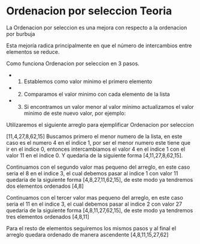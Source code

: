 # Ordenacion por seleccion Teoria

La Ordenacion por seleccion es una mejora con respecto a la ordenacion por burbuja

Esta mejoría radica principalmente en que el número de intercambios entre elementos se reduce.

Como funciona Ordenacion por seleccion en 3 pasos.

- 1. Establemos como valor minimo el primero elemento

- 2. Comparamos el valor minimo con cada elemento de la lista

- 3. Si encontramos un valor menor al valor minimo actualizamos el valor minimo de este nuevo valor, por ejemplo:

Utilizaremos el siguiente arreglo para ejemplificar Ordenacion por seleccion

[11,4,27,8,62,15] Buscamos primero el menor numero de la lista, en este caso es el numero 4 en el indice 1, por ser el menor numero este tiene que ir en el indice 0, entonces intercambiamos el valor 4 en el índice 1 con el valor 11 en el índice 0.
Y quedaria de la siguiente forma [4,11,27,8,62,15].

Continuamos con el segundo valor mas pequeno del arreglo, en este caso seria el 8 en el indice 3, el cual debemos pasar al indice 1 con valor 11 quedaria de la siguiente forma [4,8,27,11,62,15], de este modo ya tendremos dos elementos ordenados [4,8]

Continuamos con el tercer valor mas pequeno del arreglo, en este caso seria el 11 en el indice 3, el cual debemos pasar al indice 2 con valor 27 quedaria de la siguiente forma [4,8,11,27,62,15], de este modo ya tendremos tres elementos ordenados [4,8,11]

Para el resto de elementos seguiremos los mismos pasos y al final el arreglo quedara ordenado de manera ascendente [4,8,11,15,27,62]
